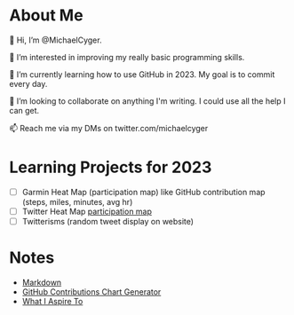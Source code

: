 # About Me
👋 Hi, I’m @MichaelCyger.

👀 I’m interested in improving my really basic programming skills.

🌱 I’m currently learning how to use GitHub in 2023. My goal is to commit every day.

💞️ I’m looking to collaborate on anything I'm writing. I could use all the help I can get.

📫 Reach me via my DMs on twitter.com/michaelcyger

# Learning Projects for 2023
- [ ] Garmin Heat Map (participation map) like GitHub contribution map (steps, miles, minutes, avg hr)
- [ ] Twitter Heat Map [participation map](https://github.com/ptmt/twitter-contribution-chart)
- [ ] Twitterisms (random tweet display on website)

# Notes
- [Markdown](https://www.markdownguide.org/cheat-sheet/)
- [GitHub Contributions Chart Generator](https://github-contributions.vercel.app/)
- [What I Aspire To](https://twitter.com/tdinh_me/status/1609428874756247558)
